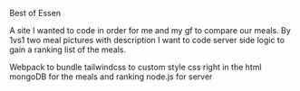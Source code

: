 Best of Essen

A site I wanted to code in order for me and my gf to compare our meals.
By 1vs1 two meal pictures with description I want to code server side logic to gain a ranking list of the meals.

Webpack to bundle
tailwindcss to custom style css right in the html
mongoDB for the meals and ranking
node.js for server